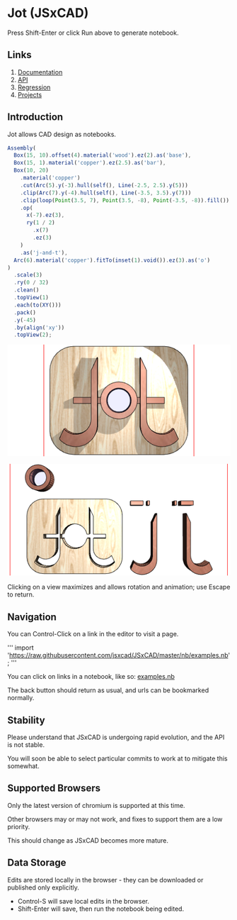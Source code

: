 # Jot (JSxCAD)

Press Shift-Enter or click Run above to generate notebook.

## Links

1. [Documentation](#https://raw.githubusercontent.com/jsxcad/JSxCAD/master/nb/documentation/index.nb)
1. [API](#https://raw.githubusercontent.com/jsxcad/JSxCAD/master/nb/api/index.nb)
1. [Regression](#https://raw.githubusercontent.com/jsxcad/JSxCAD/master/nb/regression/regression.nb)
1. [Projects](#https://raw.githubusercontent.com/jsxcad/JSxCAD/master/nb/projects/index.nb)

## Introduction

Jot allows CAD design as notebooks.

```JavaScript
Assembly(
  Box(15, 10).offset(4).material('wood').ez(2).as('base'),
  Box(15, 1).material('copper').ez(2.5).as('bar'),
  Box(10, 20)
    .material('copper')
    .cut(Arc(5).y(-3).hull(self(), Line(-2.5, 2.5).y(5)))
    .clip(Arc(7).y(-4).hull(self(), Line(-3.5, 3.5).y(7)))
    .clip(loop(Point(3.5, 7), Point(3.5, -8), Point(-3.5, -8)).fill())
    .op(
      x(-7).ez(3),
      ry(1 / 2)
        .x(7)
        .ez(3)
    )
    .as('j-and-t'),
  Arc(6).material('copper').fitTo(inset(1).void()).ez(3).as('o')
)
  .scale(3)
  .ry(0 / 32)
  .clean()
  .topView(1)
  .each(to(XY()))
  .pack()
  .y(-45)
  .by(align('xy'))
  .topView(2);
```

![Image](start.md.0.png)

![Image](start.md.1.png)

Clicking on a view maximizes and allows rotation and animation; use Escape to return.

## Navigation

You can Control-Click on a link in the editor to visit a page.

'''
import 'https://raw.githubusercontent.com/jsxcad/JSxCAD/master/nb/examples.nb';
'''

You can click on links in a notebook, like so: [examples.nb](#JSxCAD@https://raw.githubusercontent.com/jsxcad/JSxCAD/master/nb/examples.nb)

The back button should return as usual, and urls can be bookmarked normally.

## Stability

Please understand that JSxCAD is undergoing rapid evolution, and the API is not stable.

You will soon be able to select particular commits to work at to mitigate this somewhat.

## Supported Browsers

Only the latest version of chromium is supported at this time.

Other browsers may or may not work, and fixes to support them are a low priority.

This should change as JSxCAD becomes more mature.

## Data Storage

Edits are stored locally in the browser - they can be downloaded or published only explicitly.

* Control-S will save local edits in the browser.
* Shift-Enter will save, then run the notebook being edited.
